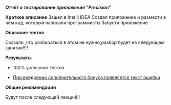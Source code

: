 ***Отчёт о тестировании приложения "Precision"***

**Краткое описание**
Зашел в Intellj IDEA 
Создал приложение и размести в нем код, который написали программисты
Запусти приложение

**Описание тестов**

Сказали ,что разбираться в этом не нужно,разбор будет на следующем занятии!!!!

**Результаты**

- 100% успешных тестов

- [При внедрении дополнительного бонуса,появляется текст ошибки](https://github.com/maksimsar1/Precision/issues/1)


**Общие рекомендации**

Будут после следующей лекции!!!